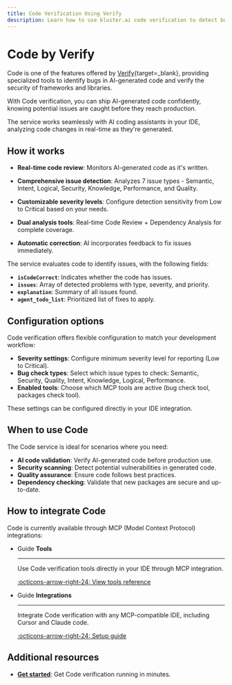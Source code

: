 ```yaml
---
title: Code Verification Using Verify
description: Learn how to use kluster.ai code verification to detect bugs and security issues in AI-generated code using kluster.ai's specialized Verify.
---
```


# Code by Verify

Code is one of the features offered by [Verify](/verify/overview/){target=\_blank}, providing specialized tools to identify bugs in AI-generated code and verify the security of frameworks and libraries.

With Code verification, you can ship AI-generated code confidently, knowing potential issues are caught before they reach production.

The service works seamlessly with AI coding assistants in your IDE, analyzing code changes in real-time as they're generated.

## How it works

- **Real-time code review**: Monitors AI-generated code as it's written.

- **Comprehensive issue detection**: Analyzes 7 issue types - Semantic, Intent, Logical, Security, Knowledge, Performance, and Quality.

- **Customizable severity levels**: Configure detection sensitivity from Low to Critical based on your needs.

- **Dual analysis tools**: Real-time Code Review + Dependency Analysis for complete coverage.

- **Automatic correction**: AI incorporates feedback to fix issues immediately.

The service evaluates code to identify issues, with the following fields:

- **`isCodeCorrect`**: Indicates whether the code has issues.
- **`issues`**: Array of detected problems with type, severity, and priority.
- **`explanation`**: Summary of all issues found.
- **`agent_todo_list`**: Prioritized list of fixes to apply.

## Configuration options

Code verification offers flexible configuration to match your development workflow:

- **Severity settings**: Configure minimum severity level for reporting (Low to Critical).
- **Bug check types**: Select which issue types to check: Semantic, Security, Quality, Intent, Knowledge, Logical, Performance.
- **Enabled tools**: Choose which MCP tools are active (bug check tool, packages check tool).

These settings can be configured directly in your IDE integration.

## When to use Code

The Code service is ideal for scenarios where you need:

- **AI code validation**: Verify AI-generated code before production use.
- **Security scanning**: Detect potential vulnerabilities in generated code.
- **Quality assurance**: Ensure code follows best practices.
- **Dependency checking**: Validate that new packages are secure and up-to-date.

## How to integrate Code

Code is currently available through MCP (Model Context Protocol) integrations:

<div class="grid cards" markdown>

-   <span class="badge guide">Guide</span> __Tools__

    ---

    Use Code verification tools directly in your IDE through MCP integration.

    [:octicons-arrow-right-24: View tools reference](/verify/code/tools/)

-   <span class="badge guide">Guide</span> __Integrations__

    ---

    Integrate Code verification with any MCP-compatible IDE, including Cursor and Claude code.

    [:octicons-arrow-right-24: Setup guide](/verify/code/integrations/)

</div>

## Additional resources

- **[Get started](/verify/code/quickstart/)**: Get Code verification running in minutes.